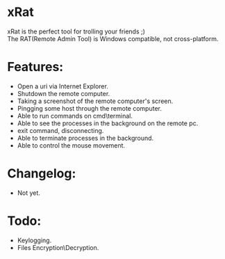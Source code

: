 # xRat
xRat is the perfect tool for trolling your friends ;)<br/>
The RAT(Remote Admin Tool) is Windows compatible, not cross-platform.

# Features:
- Open a uri via Internet Explorer.
- Shutdown the remote computer.
- Taking a screenshot of the remote computer's screen.
- Pingging some host through the remote computer.
- Able to run commands on cmd\terminal.
- Able to see the processes in the background on the remote pc.
- exit command, disconnecting.
- Able to terminate processes in the background.
- Able to control the mouse movement.

# Changelog:
- Not yet.

# Todo:
- Keylogging.
- Files Encryption\Decryption.
